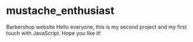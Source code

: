 # mustache_enthusiast
Barbershop website
Hello everyone, this is my second project and my first touch with JavaScript.
Hope you like it!
